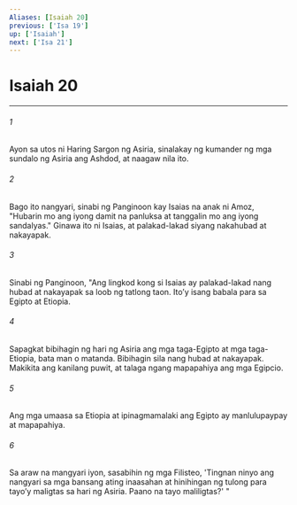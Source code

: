 ```yaml
---
Aliases: [Isaiah 20]
previous: ['Isa 19']
up: ['Isaiah']
next: ['Isa 21']
---
```

# Isaiah 20

***






















###### 1 










Ayon sa utos ni Haring Sargon ng Asiria, sinalakay ng kumander ng mga sundalo ng Asiria ang Ashdod, at naagaw nila ito. 





















###### 2 










Bago ito nangyari, sinabi ng Panginoon kay Isaias na anak ni Amoz, "Hubarin mo ang iyong damit na panluksa at tanggalin mo ang iyong sandalyas." Ginawa ito ni Isaias, at palakad-lakad siyang nakahubad at nakayapak. 





















###### 3 










Sinabi ng Panginoon, "Ang lingkod kong si Isaias ay palakad-lakad nang hubad at nakayapak sa loob ng tatlong taon. Itoʼy isang babala para sa Egipto at Etiopia. 





















###### 4 










Sapagkat bibihagin ng hari ng Asiria ang mga taga-Egipto at mga taga-Etiopia, bata man o matanda. Bibihagin sila nang hubad at nakayapak. Makikita ang kanilang puwit, at talaga ngang mapapahiya ang mga Egipcio. 





















###### 5 










Ang mga umaasa sa Etiopia at ipinagmamalaki ang Egipto ay manlulupaypay at mapapahiya. 





















###### 6 










Sa araw na mangyari iyon, sasabihin ng mga Filisteo, 'Tingnan ninyo ang nangyari sa mga bansang ating inaasahan at hinihingan ng tulong para tayoʼy maligtas sa hari ng Asiria. Paano na tayo maliligtas?' "
